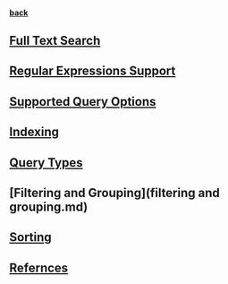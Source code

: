 #### [back](../Cassandra_Main.md)


## [Full Text Search](fulltext.md) 

## [Regular Expressions Support](regx.md)

## [Supported Query Options](queryOptions.md)

## [Indexing](index.md) 

## [Query Types](query.md)

## [Filtering and Grouping](filtering and grouping.md)

## [Sorting](sort.md)

## [Refernces](refernces.md)